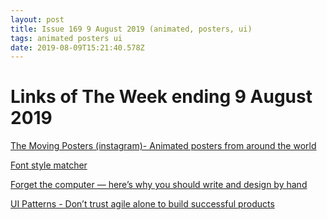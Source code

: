 ```yaml
---
layout: post
title: Issue 169 9 August 2019 (animated, posters, ui)
tags: animated posters ui
date: 2019-08-09T15:21:40.578Z
---
```

# Links of The Week ending 9 August 2019

<a href="https://www.instagram.com/themovingposters/" title="The Moving Poster" alt="The Moving Posters" target="_blank">The Moving Posters (instagram)- Animated posters from around the world</a>

<a href="https://meowni.ca/font-style-matcher/" title="Font style matcher" alt="Font style matcher" target="_blank">Font style matcher</a>

<a href="https://uxdesign.cc/forget-the-computer-heres-why-you-should-write-and-design-by-hand-19031089138f" title="Forget the computer — here’s why you should write and design by hand" alt="Forget the computer — here’s why you should write and design by hand" target="_blank">Forget the computer — here’s why you should write and design by hand</a>

<a href="http://ui-patterns.com/blog/dont-trust-agile-alone-to-build-successful-products" title="UI Patterns - Don’t trust agile alone to build successful products" alt="UI Patterns - Don’t trust agile alone to build successful products" target="_blank">UI Patterns - Don’t trust agile alone to build successful products</a>